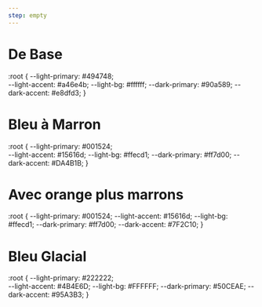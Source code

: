 ```yaml
---
step: empty
---
```

# De Base
:root {
  --light-primary: #494748;  
  --light-accent: #a46e4b;
  --light-bg: #ffffff;
  --dark-primary: #90a589;
  --dark-accent: #e8dfd3;
}

# Bleu à Marron
:root {
  --light-primary: #001524;  
  --light-accent: #15616d;
  --light-bg: #ffecd1;
  --dark-primary: #ff7d00;
  --dark-accent: #DA4B1B;
}

# Avec orange plus marrons
:root { --light-primary: #001524;
--light-accent: #15616d; --light-bg: #ffecd1; --dark-primary: #ff7d00; --dark-accent: #7F2C10; }

# Bleu Glacial
:root {
  --light-primary: #222222;  
  --light-accent: #4B4E6D;
  --light-bg: #FFFFFF;
  --dark-primary: #50CEAE;
  --dark-accent: #95A3B3;
}
